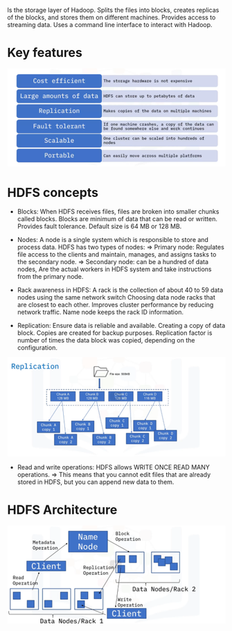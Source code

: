 Is the storage layer of Hadoop.
Splits the files into blocks, creates replicas of the blocks, and stores them on different machines.
Provides access to streaming data.
Uses a command line interface to interact with Hadoop.

# Key features

![image](./key.png)

# HDFS concepts

- Blocks:
When HDFS receives files, files are broken into smaller chunks called blocks.
Blocks are minimum of data that can be read or written.
Provides fault tolerance.
Default size is 64 MB or 128 MB.

- Nodes:
A node is a single system which is responsible to store and process data.
HDFS has two types of nodes:
=> Primary node: Regulates file access to the clients and maintain, manages, and assigns tasks to the secondary node.
=> Secondary node: can be a hundred of data nodes, Are the actual workers in HDFS system and take instructions from the primary node.

- Rack awareness in HDFS:
A rack is the collection of about 40 to 59 data nodes using the same network switch
Choosing data node racks that are closest to each other.
Improves cluster performance by reducing network traffic.
Name node keeps the rack ID information.

- Replication:
Ensure data is reliable and available.
Creating a copy of data block.
Copies are created for backup purposes.
Replication factor is number of times the data block was copied, depending on the configuration.

![image](./rep.png)

- Read and write operations:
HDFS allows WRITE ONCE READ MANY operations.
=> This means that you cannot edit files that are already stored in HDFS, but you can append new data to them.

# HDFS Architecture

![image](./arch.png)
